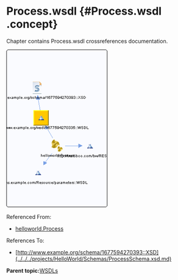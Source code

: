 # Process.wsdl {#Process.wsdl .concept}

Chapter contains Process.wsdl crossreferences documentation.

![](cross_http___www.example.org_wsdl_1677594270335__WSDL.png)

Referenced From:

-   [helloworld.Process](../../../projects/HelloWorld/Processes/helloworld/Process.bwp.md)

References To:

-   [http://www.example.org/schema/1677594270393::XSD](../../../projects/HelloWorld/Schemas/ProcessSchema.xsd.md)

**Parent topic:**[WSDLs](../../../cross/dependencies/wsdls/wsdls.md)

